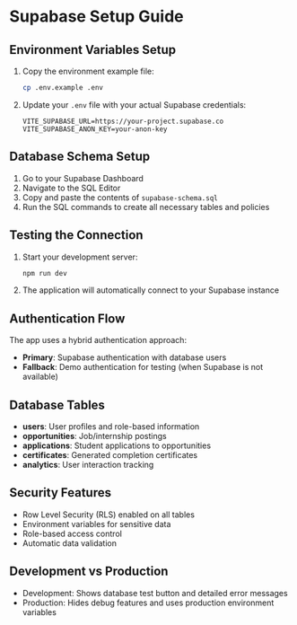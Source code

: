# Supabase Setup Guide

## Environment Variables Setup

1. Copy the environment example file:
   ```bash
   cp .env.example .env
   ```

2. Update your `.env` file with your actual Supabase credentials:
   ```env
   VITE_SUPABASE_URL=https://your-project.supabase.co
   VITE_SUPABASE_ANON_KEY=your-anon-key
   ```

## Database Schema Setup

1. Go to your Supabase Dashboard
2. Navigate to the SQL Editor
3. Copy and paste the contents of `supabase-schema.sql`
4. Run the SQL commands to create all necessary tables and policies

## Testing the Connection

1. Start your development server:
   ```bash
   npm run dev
   ```

2. The application will automatically connect to your Supabase instance

## Authentication Flow

The app uses a hybrid authentication approach:
- **Primary**: Supabase authentication with database users
- **Fallback**: Demo authentication for testing (when Supabase is not available)

## Database Tables

- **users**: User profiles and role-based information
- **opportunities**: Job/internship postings
- **applications**: Student applications to opportunities
- **certificates**: Generated completion certificates
- **analytics**: User interaction tracking

## Security Features

- Row Level Security (RLS) enabled on all tables
- Environment variables for sensitive data
- Role-based access control
- Automatic data validation

## Development vs Production

- Development: Shows database test button and detailed error messages
- Production: Hides debug features and uses production environment variables